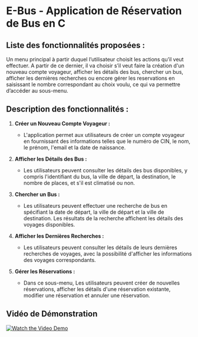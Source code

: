# E-Bus - Application de Réservation de Bus en C

## Liste des fonctionnalités proposées :

Un menu principal à partir duquel l’utilisateur choisit les actions qu’il veut effectuer. A partir de ce dernier, il va choisir s’il veut faire la création d'un nouveau compte voyageur, afficher les détails des bus, chercher un bus, afficher les dernières recherches ou encore gérer les reservations en saisissant le nombre correspondant au choix voulu, ce qui va permettre d’accéder au sous-menu.

## Description des fonctionnalités :

1. **Créer un Nouveau Compte Voyageur :**
   - L'application permet aux utilisateurs de créer un compte voyageur en fournissant des informations telles que le numéro de CIN, le nom, le prénom, l'email et la date de naissance.

2. **Afficher les Détails des Bus :**
   - Les utilisateurs peuvent consulter les détails des bus disponibles, y compris l'identifiant du bus, la ville de départ, la destination, le nombre de places, et s'il est climatisé ou    non.

3. **Chercher un Bus :**
   - Les utilisateurs peuvent effectuer une recherche de bus en spécifiant la date de départ, la ville de départ et la ville de destination. Les résultats de la recherche affichent les détails des voyages disponibles.

4. **Afficher les Dernières Recherches :**
   - Les utilisateurs peuvent consulter les détails de leurs dernières recherches de voyages, avec la possibilité d'afficher les informations des voyages correspondants.

5. **Gérer les Réservations :**
   - Dans ce sous-menu, Les utilisateurs peuvent créer de nouvelles réservations, afficher les détails d'une réservation existante, modifier une réservation et annuler une réservation.

## Vidéo de Démonstration

[![Watch the Video Demo](https://img.youtube.com/vi/YOUR_VIDEO_ID/0.jpg)](https://www.youtube.com/watch?v=YOUR_VIDEO_ID)
